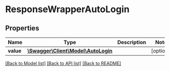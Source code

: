 # ResponseWrapperAutoLogin

## Properties
Name | Type | Description | Notes
------------ | ------------- | ------------- | -------------
**value** | [**\Swagger\Client\Model\AutoLogin**](AutoLogin.md) |  | [optional] 

[[Back to Model list]](../../README.md#documentation-for-models) [[Back to API list]](../../README.md#documentation-for-api-endpoints) [[Back to README]](../../README.md)

